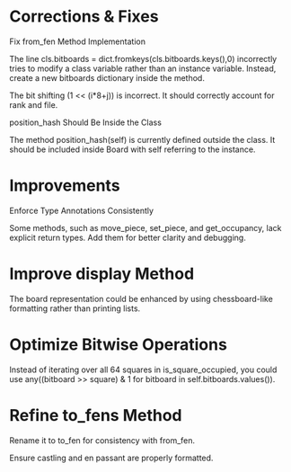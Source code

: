 # Corrections & Fixes
Fix from_fen Method Implementation

The line cls.bitboards = dict.fromkeys(cls.bitboards.keys(),0) incorrectly tries to modify a class variable rather than an instance variable. Instead, create a new bitboards dictionary inside the method.

The bit shifting (1 << (i*8+j)) is incorrect. It should correctly account for rank and file.

position_hash Should Be Inside the Class

The method position_hash(self) is currently defined outside the class. It should be included inside Board with self referring to the instance.

# Improvements
Enforce Type Annotations Consistently

Some methods, such as move_piece, set_piece, and get_occupancy, lack explicit return types. Add them for better clarity and debugging.

# Improve display Method

The board representation could be enhanced by using chessboard-like formatting rather than printing lists.

# Optimize Bitwise Operations

Instead of iterating over all 64 squares in is_square_occupied, you could use any((bitboard >> square) & 1 for bitboard in self.bitboards.values()).

# Refine to_fens Method

Rename it to to_fen for consistency with from_fen.

Ensure castling and en passant are properly formatted.